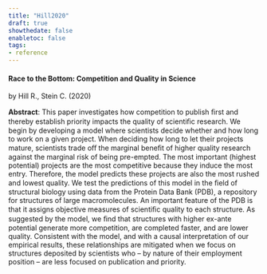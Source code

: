 ```yaml
---
title: "Hill2020"
draft: true
showthedate: false
enabletoc: false
tags:
- reference
---
```


#### **Race to the Bottom: Competition and Quality in Science**     
by Hill R., Stein C. (2020)         

**Abstract**:  This paper investigates how competition to publish ﬁrst and thereby establish priority impacts the quality of scientiﬁc research. We begin by developing a model where scientists decide whether and how long to work on a given project. When deciding how long to let their projects mature, scientists trade oﬀ the marginal beneﬁt of higher quality research against the marginal risk of being pre-empted. The most important (highest potential) projects are the most competitive because they induce the most entry. Therefore, the model predicts these projects are also the most rushed and lowest quality. We test the predictions of this model in the ﬁeld of structural biology using data from the Protein Data Bank (PDB), a repository for structures of large macromolecules. An important feature of the PDB is that it assigns objective measures of scientiﬁc quality to each structure. As suggested by the model, we ﬁnd that structures with higher ex-ante potential generate more competition, are completed faster, and are lower quality. Consistent with the model, and with a causal interpretation of our empirical results, these relationships are mitigated when we focus on structures deposited by scientists who – by nature of their employment position – are less focused on publication and priority.

